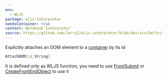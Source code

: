 ```yaml
---
env:
  - WLJS
package: wljs-interpreter
needsContainer: true
context: Notebook`Interpreter`
source: https://github.com/JerryI/wljs-interpreter/blob/dev/src/Definitions.wl
---
```

Explicitly attaches an DOM element to a [container](../../../../interpreter/Advanced/containers.md) by its id

```mathematica
AttachDOM[id_String]
```

It is defined only as WLJS function, you need to use [FrontSubmit](frontend/Reference/Frontend%20IO/FrontSubmit.md) or [CreateFrontEndObject](frontend/Reference/Frontend%20Objects/CreateFrontEndObject.md) to use it
